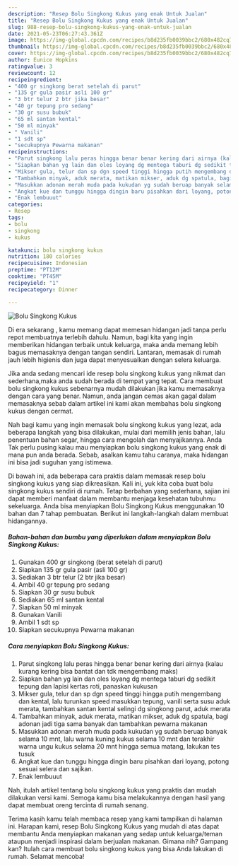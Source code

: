 ```yaml
---
description: "Resep Bolu Singkong Kukus yang enak Untuk Jualan"
title: "Resep Bolu Singkong Kukus yang enak Untuk Jualan"
slug: 988-resep-bolu-singkong-kukus-yang-enak-untuk-jualan
date: 2021-05-23T06:27:43.361Z
image: https://img-global.cpcdn.com/recipes/b8d235fb0039bbc2/680x482cq70/bolu-singkong-kukus-foto-resep-utama.jpg
thumbnail: https://img-global.cpcdn.com/recipes/b8d235fb0039bbc2/680x482cq70/bolu-singkong-kukus-foto-resep-utama.jpg
cover: https://img-global.cpcdn.com/recipes/b8d235fb0039bbc2/680x482cq70/bolu-singkong-kukus-foto-resep-utama.jpg
author: Eunice Hopkins
ratingvalue: 3
reviewcount: 12
recipeingredient:
- "400 gr singkong berat setelah di parut"
- "135 gr gula pasir asli 100 gr"
- "3 btr telur 2 btr jika besar"
- "40 gr tepung pro sedang"
- "30 gr susu bubuk"
- "65 ml santan kental"
- "50 ml minyak"
- " Vanili"
- "1 sdt sp"
- "secukupnya Pewarna makanan"
recipeinstructions:
- "Parut singkong lalu peras hingga benar benar kering dari airnya (kalau kurang kering bisa bantat dan tdk mengembang maks)"
- "Siapkan bahan yg lain dan oles loyang dg mentega taburi dg sedikit tepung dan lapisi kertas roti, panaskan kukusan"
- "Mikser gula, telur dan sp dgn speed tinggi hingga putih mengembang dan kental, lalu turunkan speed masukkan tepung, vanili serta susu aduk merata, tambahkan santan kental selingi dg singkong parut, aduk merata"
- "Tambahkan minyak, aduk merata, matikan mikser, aduk dg spatula, bagi adonan jadi tiga sama banyak dan tambahkan pewarna makanan"
- "Masukkan adonan merah muda pada kukudan yg sudah beruap banyak selama 10 mnt, lalu warna kuning kukus selama 10 mnt dan terakhir warna ungu kukus selama 20 mnt hingga semua matang, lakukan tes tusuk"
- "Angkat kue dan tunggu hingga dingin baru pisahkan dari loyang, potong sesuai selera dan sajikan."
- "Enak lembuuut"
categories:
- Resep
tags:
- bolu
- singkong
- kukus

katakunci: bolu singkong kukus 
nutrition: 180 calories
recipecuisine: Indonesian
preptime: "PT12M"
cooktime: "PT45M"
recipeyield: "1"
recipecategory: Dinner

---
```



![Bolu Singkong Kukus](https://img-global.cpcdn.com/recipes/b8d235fb0039bbc2/680x482cq70/bolu-singkong-kukus-foto-resep-utama.jpg)

Di era  sekarang , kamu memang dapat memesan hidangan jadi tanpa perlu repot membuatnya terlebih dahulu. Namun, bagi kita yang ingin memberikan hidangan terbaik untuk keluarga, maka anda memang lebih bagus memasaknya dengan tangan sendiri. Lantaran, memasak di rumah jauh lebih higienis dan juga dapat menyesuaikan dengan selera keluarga.

Jika anda sedang mencari ide resep bolu singkong kukus yang nikmat dan sederhana,maka anda sudah berada di tempat yang tepat. Cara membuat bolu singkong kukus  sebenarnya mudah dilakukan jika kamu memasaknya dengan cara yang benar. Namun, anda jangan cemas akan gagal dalam memasaknya 
sebab dalam artikel ini kami akan membahas bolu singkong kukus dengan cermat.  



Nah bagi kamu yang ingin memasak bolu singkong kukus yang lezat, ada beberapa langkah yang bisa dilakukan, mulai dari memilih jenis bahan, lalu penentuan bahan segar, hingga cara mengolah dan menyajikannya. Anda Tak perlu pusing kalau mau menyiapkan bolu singkong kukus yang enak di mana pun anda berada. Sebab, asalkan kamu  tahu caranya, maka hidangan ini bisa jadi suguhan yang istimewa.

Di bawah ini, ada beberapa cara praktis  dalam memasak resep bolu singkong kukus yang siap dikreasikan. Kali ini, yuk kita coba buat bolu singkong kukus sendiri di rumah. Tetap berbahan yang sederhana, sajian ini dapat memberi manfaat dalam membantu menjaga kesehatan tubuhmu sekeluarga. Anda bisa menyiapkan Bolu Singkong Kukus menggunakan 10 bahan dan 7 tahap pembuatan. Berikut ini langkah-langkah dalam membuat hidangannya.

<!--inarticleads1-->

##### Bahan-bahan dan bumbu yang diperlukan dalam menyiapkan Bolu Singkong Kukus:

1. Gunakan 400 gr singkong (berat setelah di parut)
1. Siapkan 135 gr gula pasir (asli 100 gr)
1. Sediakan 3 btr telur (2 btr jika besar)
1. Ambil 40 gr tepung pro sedang
1. Siapkan 30 gr susu bubuk
1. Sediakan 65 ml santan kental
1. Siapkan 50 ml minyak
1. Gunakan  Vanili
1. Ambil 1 sdt sp
1. Siapkan secukupnya Pewarna makanan




<!--inarticleads2-->

##### Cara menyiapkan Bolu Singkong Kukus:

1. Parut singkong lalu peras hingga benar benar kering dari airnya (kalau kurang kering bisa bantat dan tdk mengembang maks)
1. Siapkan bahan yg lain dan oles loyang dg mentega taburi dg sedikit tepung dan lapisi kertas roti, panaskan kukusan
1. Mikser gula, telur dan sp dgn speed tinggi hingga putih mengembang dan kental, lalu turunkan speed masukkan tepung, vanili serta susu aduk merata, tambahkan santan kental selingi dg singkong parut, aduk merata
1. Tambahkan minyak, aduk merata, matikan mikser, aduk dg spatula, bagi adonan jadi tiga sama banyak dan tambahkan pewarna makanan
1. Masukkan adonan merah muda pada kukudan yg sudah beruap banyak selama 10 mnt, lalu warna kuning kukus selama 10 mnt dan terakhir warna ungu kukus selama 20 mnt hingga semua matang, lakukan tes tusuk
1. Angkat kue dan tunggu hingga dingin baru pisahkan dari loyang, potong sesuai selera dan sajikan.
1. Enak lembuuut




Nah, itulah artikel tentang  bolu singkong kukus  yang praktis dan mudah dilakukan versi kami. Semoga kamu bisa melakukannya dengan hasil yang dapat membuat oreng tercinta di rumah senang. 

Terima kasih kamu telah membaca resep yang kami tampilkan di halaman ini. Harapan kami, resep  Bolu Singkong Kukus yang mudah di atas dapat membantu Anda menyiapkan makanan yang sedap untuk keluarga/teman ataupun menjadi inspirasi dalam berjualan makanan. Gimana nih? Gampang kan? Itulah cara membuat bolu singkong kukus yang bisa Anda lakukan di rumah. Selamat mencoba!

